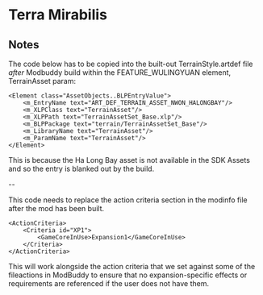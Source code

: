 # Terra Mirabilis

## Notes

The code below has to be copied into the built-out TerrainStyle.artdef file *after* Modbuddy build within the FEATURE_WULINGYUAN element, TerrainAsset param:

	<Element class="AssetObjects..BLPEntryValue">
		<m_EntryName text="ART_DEF_TERRAIN_ASSET_NWON_HALONGBAY"/>
		<m_XLPClass text="TerrainAsset"/>
		<m_XLPPath text="TerrainAssetSet_Base.xlp"/>
		<m_BLPPackage text="terrain/TerrainAssetSet_Base"/>
		<m_LibraryName text="TerrainAsset"/>
		<m_ParamName text="TerrainAsset"/>
	</Element>			
			
This is because the Ha Long Bay asset is not available in the SDK Assets and so the entry is blanked out by the build.

--

This code needs to replace the action criteria section in the modinfo file after the mod has been built.

    <ActionCriteria>
        <Criteria id="XP1">
            <GameCoreInUse>Expansion1</GameCoreInUse>
        </Criteria>
    </ActionCriteria>

This will work alongside the action criteria that we set against some of the fileactions in ModBuddy to ensure that no expansion-specific effects or requirements are referenced if the user does not have them.
